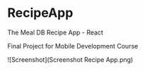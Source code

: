 # RecipeApp

The Meal DB Recipe App - React

Final Project for Mobile Development Course 

![Screenshot](Screenshot Recipe App.png)
